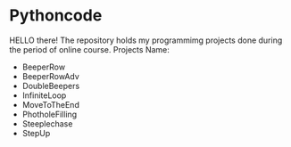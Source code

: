 # Pythoncode
HELLO there! The repository holds my programmimg projects done during the period of online course.
Projects Name:
- BeeperRow
- BeeperRowAdv
- DoubleBeepers
- InfiniteLoop
- MoveToTheEnd
- PhotholeFilling
- Steeplechase
- StepUp

